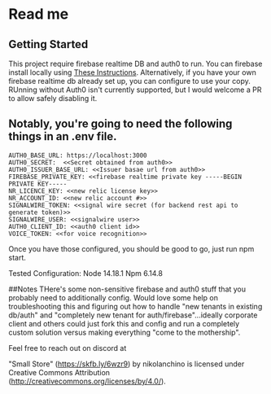 # Read me 
## Getting Started
This project require firebase realtime DB and auth0 to run.  You can firebase install locally using 
[These Instructions](https://firebase.google.com/docs/emulator-suite/install_and_configure).  Alternatively,
if you have your own firebase realtime db already set up, you can configure to use your copy.
RUnning without Auth0 isn't currently supported, but I would welcome a PR to allow safely disabling it.  

## Notably, you're going to need the following things in an .env file.

```
AUTH0_BASE_URL: https://localhost:3000
AUTH0_SECRET:  <<Secret obtained from auth0>>
AUTH0_ISSUER_BASE_URL: <<Issuer basae url from auth0>>
FIREBASE_PRIVATE_KEY: <<firebase realtime private key -----BEGIN PRIVATE KEY-----
NR_LICENCE_KEY: <<new relic license key>>
NR_ACCOUNT_ID: <<new relic account #>>
SIGNALWIRE_TOKEN: <<signal wire secret (for backend rest api to generate token)>>
SIGNALWIRE_USER: <<signalwire user>>
AUTH0_CLIENT_ID: <<auth0 client id>>
VOICE_TOKEN: <<for voice recognition>>
```
Once you have those configured, you should be good to go, just run npm start.

Tested Configuration:
Node 14.18.1
Npm 6.14.8

##Notes
THere's some non-sensitive firebase and auth0 stuff that you probably need to additionally config.
Would love some help on troubleshooting this and figuring out how to handle "new tenants in existing db/auth" and 
"completely new tenant for auth/firebase"...ideally corporate client and others could just fork this and config
and run a completely custom solution versus making everything "come to the mothership".

Feel free to reach out on discord at

"Small Store" (https://skfb.ly/6wzr9) by nikolanchino is licensed under Creative Commons Attribution (http://creativecommons.org/licenses/by/4.0/).
